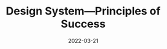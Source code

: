 ---
date: 2022-03-21
permalink: false
publisher: uxpin
tags:
  - design-systems
  - principles
target_url: https://www.uxpin.com/studio/blog/design-system-principles-of-success/
title: Design System—Principles of Success
---